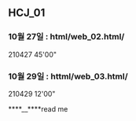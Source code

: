 ## HCJ_01

### 10월 27일 : html/**web_02**.html/

210427 45'00"

### 10월 29일 : httml/**web_03**.html/

210429 12'00"

****\_\_****read me
